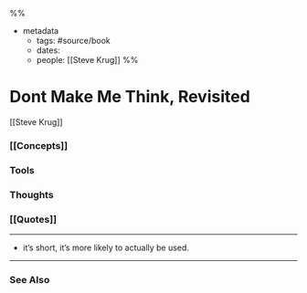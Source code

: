%%
- metadata
	- tags: #source/book
	- dates: 
	- people: [[Steve Krug]]
%%

# Dont Make Me Think, Revisited
[[Steve Krug]]

### [[Concepts]]

### Tools

### Thoughts

### [[Quotes]]
---

- it’s short, it’s more likely to actually be used.


----
### See Also